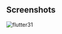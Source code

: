 

## Screenshots

![flutter31](https://github.com/user-attachments/assets/b76d68d6-92d7-4d7b-bd8c-21faff681304)
